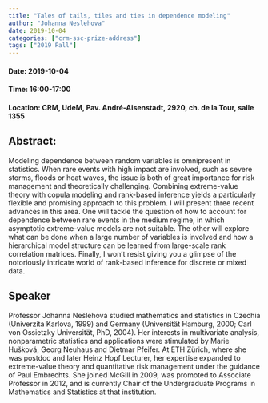 ```yaml
---
title: "Tales of tails, tiles and ties in dependence modeling"
author: "Johanna Neslehova"
date: 2019-10-04
categories: ["crm-ssc-prize-address"]
tags: ["2019 Fall"]
---
```


#### Date: 2019-10-04
#### Time: 16:00-17:00
#### Location: CRM, UdeM, Pav. André-Aisenstadt, 2920, ch. de la Tour, salle 1355

## Abstract:

Modeling dependence between random variables is omnipresent in statistics. When rare events with high impact are involved, such as severe storms, floods or heat waves, the issue is both of great importance for risk management and theoretically challenging. Combining extreme-value theory with copula modeling and rank-based inference yields a particularly flexible and promising approach to this problem. I will present three recent advances in this area. One will tackle the question of how to account for dependence between rare events in the medium regime, in which asymptotic extreme-value models are not suitable. The other will explore what can be done when a large number of variables is involved and how a hierarchical model structure can be learned from large-scale rank correlation matrices. Finally, I won’t resist giving you a glimpse of the notoriously intricate world of rank-based inference for discrete or mixed data.

## Speaker

Professor Johanna Nešlehová studied mathematics and statistics in Czechia (Univerzita Karlova, 1999) and Germany (Universität Hamburg, 2000; Carl von Ossietzky Universität, PhD, 2004). Her interests in multivariate analysis, nonparametric statistics and applications were stimulated by Marie Hušková, Georg Neuhaus and Dietmar Pfeifer. At ETH Zürich, where she was postdoc and later Heinz Hopf Lecturer, her expertise expanded to extreme-value theory and quantitative risk management under the guidance of Paul Embrechts. She joined McGill in 2009, was promoted to Associate Professor in 2012, and is currently Chair of the Undergraduate Programs in Mathematics and Statistics at that institution.